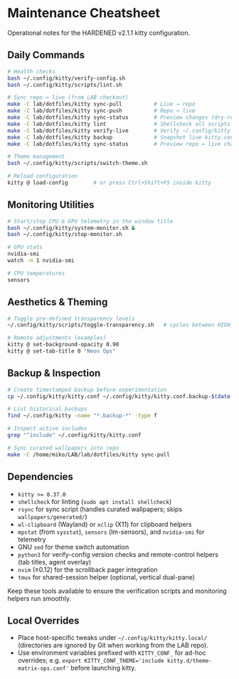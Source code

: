 # Maintenance Cheatsheet

Operational notes for the HARDENED v2.1.1 kitty configuration.

## Daily Commands

```bash
# Health checks
bash ~/.config/kitty/verify-config.sh
bash ~/.config/kitty/scripts/lint.sh

# Sync repo ↔ live (from LAB checkout)
make -C lab/dotfiles/kitty sync-pull          # Live → repo
make -C lab/dotfiles/kitty sync-push          # Repo → live
make -C lab/dotfiles/kitty sync-status        # Preview changes (dry-run)
make -C lab/dotfiles/kitty lint               # Shellcheck all scripts
make -C lab/dotfiles/kitty verify-live        # Verify ~/.config/kitty
make -C lab/dotfiles/kitty backup             # Snapshot live kitty.conf
make -C lab/dotfiles/kitty sync-status        # Preview repo ↔ live changes

# Theme management
bash ~/.config/kitty/scripts/switch-theme.sh

# Reload configuration
kitty @ load-config        # or press Ctrl+Shift+F5 inside kitty
```

## Monitoring Utilities

```bash
# Start/stop CPU & GPU telemetry in the window title
bash ~/.config/kitty/system-monitor.sh &
bash ~/.config/kitty/stop-monitor.sh

# GPU stats
nvidia-smi
watch -n 1 nvidia-smi

# CPU temperatures
sensors
```

## Aesthetics & Theming

```bash
# Toggle pre-defined transparency levels
~/.config/kitty/scripts/toggle-transparency.sh   # cycles between HIGH_OPACITY / LOW_OPACITY

# Remote adjustments (examples)
kitty @ set-background-opacity 0.90
kitty @ set-tab-title 0 "Neon Ops"
```

## Backup & Inspection

```bash
# Create timestamped backup before experimentation
cp ~/.config/kitty/kitty.conf ~/.config/kitty/kitty.conf.backup-$(date +%Y%m%d-%H%M%S)

# List historical backups
find ~/.config/kitty -name "*.backup-*" -type f

# Inspect active includes
grep "^include" ~/.config/kitty/kitty.conf

# Sync curated wallpapers into repo
make -C /home/miko/LAB/lab/dotfiles/kitty sync-pull
```

## Dependencies

- `kitty >= 0.37.0`
- `shellcheck` for linting (`sudo apt install shellcheck`)
- `rsync` for sync script (handles curated wallpapers; skips `wallpapers/generated/`)
- `wl-clipboard` (Wayland) or `xclip` (X11) for clipboard helpers
- `mpstat` (from `sysstat`), `sensors` (lm-sensors), and `nvidia-smi` for telemetry
- GNU `sed` for theme switch automation
- `python3` for verify-config version checks and remote-control helpers (tab titles, agent overlay)
- `nvim` (≥0.12) for the scrollback pager integration
- `tmux` for shared-session helper (optional, vertical dual-pane)

Keep these tools available to ensure the verification scripts and monitoring helpers run smoothly.

## Local Overrides

- Place host-specific tweaks under `~/.config/kitty/kitty.local/` (directories are ignored by Git when working from the LAB repo).
- Use environment variables prefixed with `KITTY_CONF_` for ad-hoc overrides; e.g. `export KITTY_CONF_THEME='include kitty.d/theme-matrix-ops.conf'` before launching kitty.
